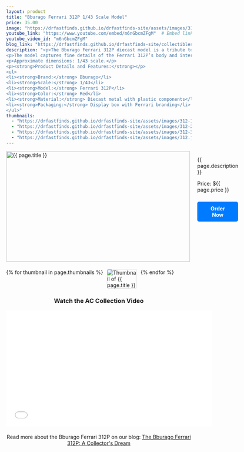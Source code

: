 ```yaml
---
layout: product
title: "Bburago Ferrari 312P 1/43 Scale Model"
price: 35.00
image: "https://drfastfinds.github.io/drfastfinds-site/assets/images/312.jpg"  # Main product image
youtube_link: "https://www.youtube.com/embed/m6nGbcmZFgM"  # Embed link for AC Collection video
youtube_video_id: "m6nGbcmZFgM"
blog_link: "https://drfastfinds.github.io/drfastfinds-site/collectibles/diecast/ferrari/bburago/312p/2024/09/25/bburago-ferrari-312p.html"
description: "<p>The Bburago Ferrari 312P diecast model is a tribute to one of Ferrari’s iconic racing cars from the late 1960s. This 1/43 scale model showcases the sleek design and powerful V12 engine of the original 312P, which made its debut at the 1969 12 Hours of Sebring.</p>
<p>The model captures fine details of the Ferrari 312P’s body and interior, making it a must-have for any Ferrari enthusiast.</p>
<p>Approximate dimensions: 1/43 scale.</p>
<p><strong>Product Details and Features:</strong></p>
<ul>
<li><strong>Brand:</strong> Bburago</li>
<li><strong>Scale:</strong> 1/43</li>
<li><strong>Model:</strong> Ferrari 312P</li>
<li><strong>Color:</strong> Red</li>
<li><strong>Material:</strong> Diecast metal with plastic components</li>
<li><strong>Packaging:</strong> Display box with Ferrari branding</li>
</ul>"
thumbnails:
  - "https://drfastfinds.github.io/drfastfinds-site/assets/images/312-1.jpg"  # Thumbnail image 1
  - "https://drfastfinds.github.io/drfastfinds-site/assets/images/312-2.jpg"  # Thumbnail image 2
  - "https://drfastfinds.github.io/drfastfinds-site/assets/images/312-3.jpg"  # Thumbnail image 3
  - "https://drfastfinds.github.io/drfastfinds-site/assets/images/312.jpg"  # Thumbnail image 4
---
```


<div class="product-detail">
    <div class="product-image-box">
        <img class="main-image" src="{{ page.image }}" alt="{{ page.title }}">
    </div>
    <div class="product-text">
        <p>{{ page.description }}</p>
        <p>Price: ${{ page.price }}</p>
        <a href="{{ site.baseurl }}/order" class="buy-now">Order Now</a>
    </div>
</div>

<div class="thumbnail-carousel">
    {% for thumbnail in page.thumbnails %}
    <img class="thumbnail" src="{{ thumbnail }}" alt="Thumbnail of {{ page.title }}">
    {% endfor %}
</div>

<div class="video-container" style="text-align: center; margin-top: 20px;">
    <h3>Watch the AC Collection Video</h3>
    <iframe width='560' height='315' src='{{ page.youtube_link }}' frameborder='0' allowfullscreen></iframe>
</div>

<div style="text-align: center; margin-top: 20px;">
<p>Read more about the Bburago Ferrari 312P on our blog: 
        <a href="https://drfastfinds.github.io/drfastfinds-site/collectibles/diecast/ferrari/bburago/312p/2024/09/25/bburago-ferrari-312p.html">The Bburago Ferrari 312P: A Collector's Dream</a>
    </p>
</div>

<style>
.product-detail {
    display: flex;
    align-items: flex-start;
    gap: 20px;
    margin-bottom: 20px;
}

.product-image-box {
    flex-shrink: 0;
    width: 500px; 
    height: 300px; 
    overflow: hidden; 
}

.main-image {
    width: 100%; 
    height: 100%; 
    object-fit: contain; 
    display: block;
}

.product-text {
    max-width: 400px;
    flex-grow: 1;
}

.thumbnail-carousel {
    margin-top: 20px;
    display: flex;
    flex-wrap: wrap; 
    gap: 10px;
    justify-content: flex-start;
}

.thumbnail {
    max-width: 80px;
    cursor: pointer;
    border: 1px solid #ddd;
    border-radius: 4px;
}

.video-container {
    margin-top: 20px;
}

.buy-now {
    display: inline-block;
    padding: 10px 20px;
    margin-top: 10px;
    background-color: #007bff;
    color: #fff;
    text-decoration: none;
    border-radius: 5px;
    font-weight: bold;
    text-align: center;
}

.buy-now:hover {
    background-color: #0056b3;
}
</style>

<script>
document.addEventListener('DOMContentLoaded', function() {
    const mainImage = document.querySelector('.main-image');
    const thumbnails = document.querySelectorAll('.thumbnail');

    thumbnails.forEach(thumbnail => {
        thumbnail.addEventListener('click', function() {
            mainImage.src = this.src;
        });
    });
});
</script>
